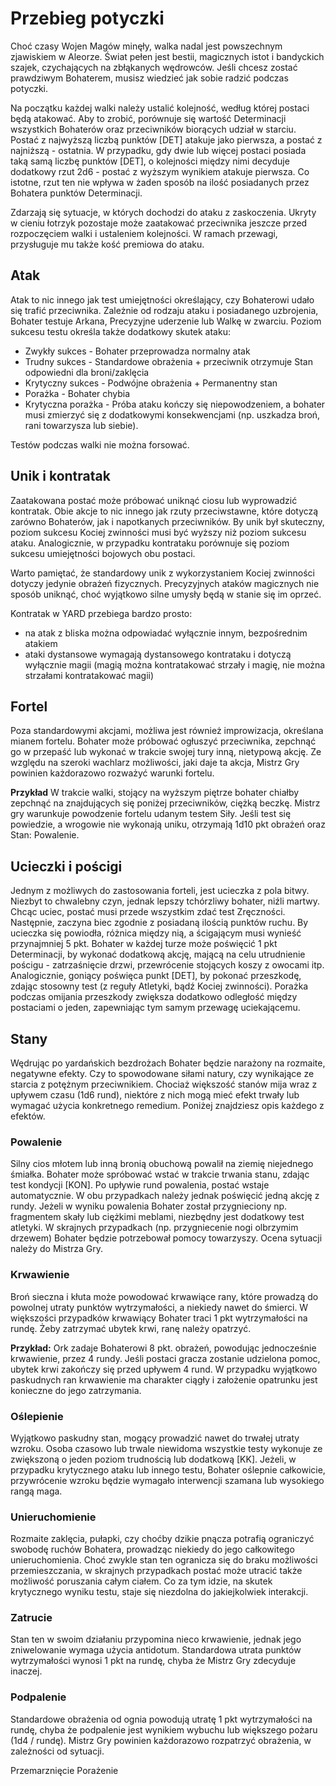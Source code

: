 # Przebieg potyczki

Choć czasy Wojen Magów minęły, walka nadal jest powszechnym zjawiskiem w Aleorze. Świat pełen jest bestii, magicznych istot i bandyckich szajek, czychających na zbłąkanych wędrowców. Jeśli chcesz zostać prawdziwym Bohaterem, musisz wiedzieć jak sobie radzić podczas potyczki.

Na początku każdej walki należy ustalić kolejność, według której postaci będą atakować. Aby to zrobić, porównuje się wartość Determinacji wszystkich Bohaterów oraz przeciwników biorących udział w starciu. Postać z najwyższą liczbą punktów [DET] atakuje jako pierwsza, a postać z najniższą - ostatnia. W przypadku, gdy dwie lub więcej postaci posiada taką samą liczbę punktów [DET], o kolejności między nimi decyduje dodatkowy rzut 2d6 - postać z wyższym wynikiem atakuje pierwsza. Co istotne, rzut ten nie wpływa w żaden sposób na ilość posiadanych przez Bohatera punktów Determinacji.

Zdarzają się sytuacje, w których dochodzi do ataku z zaskoczenia. Ukryty w cieniu łotrzyk pozostaje może zaatakować przeciwnika jeszcze przed rozpoczęciem walki i ustaleniem kolejności. W ramach przewagi, przysługuje mu także kość premiowa do ataku.

## Atak

Atak to nic innego jak test umiejętności określający, czy Bohaterowi udało się trafić przeciwnika. Zależnie od rodzaju ataku i posiadanego uzbrojenia, Bohater testuje Arkana, Precyzyjne uderzenie lub Walkę w zwarciu. Poziom sukcesu testu określa także dodatkowy skutek ataku:

- Zwykły sukces - Bohater przeprowadza normalny atak
- Trudny sukces - Standardowe obrażenia + przeciwnik otrzymuje Stan odpowiedni dla broni/zaklęcia
- Krytyczny sukces - Podwójne obrażenia + Permanentny stan
- Porażka - Bohater chybia
- Krytyczna porażka - Próba ataku kończy się niepowodzeniem, a bohater musi zmierzyć się z dodatkowymi konsekwencjami (np. uszkadza broń, rani towarzysza lub siebie).

Testów podczas walki nie można forsować.

## Unik i kontratak

Zaatakowana postać może próbować uniknąć ciosu lub wyprowadzić kontratak. Obie akcje to nic innego jak rzuty przeciwstawne, które dotyczą zarówno Bohaterów, jak i napotkanych przeciwników. By unik był skuteczny, poziom sukcesu Kociej zwinności musi być wyższy niż poziom sukcesu ataku. Analogicznie, w przypadku kontrataku porównuje się poziom sukcesu umiejętności bojowych obu postaci. 

Warto pamiętać, że standardowy unik z wykorzystaniem Kociej zwinności dotyczy jedynie obrażeń fizycznych. Precyzyjnych ataków magicznych nie sposób uniknąć, choć wyjątkowo silne umysły będą w stanie się im oprzeć. 

Kontratak w YARD przebiega bardzo prosto: 
- na atak z bliska można odpowiadać wyłącznie innym, bezpośrednim atakiem
- ataki dystansowe wymagają dystansowego kontrataku i dotyczą wyłącznie magii (magią można kontratakować strzały i magię, nie można strzałami kontratakować magii)

## Fortel

Poza standardowymi akcjami, możliwa jest również improwizacja, określana mianem fortelu. Bohater może próbować ogłuszyć przeciwnika, zepchnąć go w przepaść lub wykonać w trakcie swojej tury inną, nietypową akcję. Ze względu na szeroki wachlarz możliwości, jaki daje ta akcja, Mistrz Gry powinien każdorazowo rozważyć warunki fortelu.

**Przykład**
W trakcie walki, stojący na wyższym piętrze bohater chiałby zepchnąć na znajdujących się poniżej przeciwników, ciężką beczkę. Mistrz gry warunkuje powodzenie fortelu udanym testem Siły. Jeśli test się powiedzie, a wrogowie nie wykonają uniku, otrzymają 1d10 pkt obrażeń oraz Stan: Powalenie.

## Ucieczki i pościgi

Jednym z możliwych do zastosowania forteli, jest ucieczka z pola bitwy. Niezbyt to chwalebny czyn, jednak lepszy tchórzliwy bohater, niźli martwy. Chcąc uciec, postać musi przede wszystkim zdać test Zręczności. Następnie, zaczyna biec zgodnie z posiadaną ilością punktów ruchu. By ucieczka się powiodła, różnica między nią, a ścigającym musi wynieść przynajmniej 5 pkt. Bohater w każdej turze może poświęcić 1 pkt Determinacji, by wykonać dodatkową akcję, mającą na celu utrudnienie pościgu - zatrzaśnięcie drzwi, przewrócenie stojących koszy z owocami itp. Analogicznie, goniący poświęca punkt [DET], by pokonać przeszkodę, zdając stosowny test (z reguły Atletyki, bądź Kociej zwinności). Porażka podczas omijania przeszkody zwiększa dodatkowo odległość między postaciami o jeden, zapewniając tym samym przewagę uciekającemu.

## Stany

Wędrując po yardańskich bezdrożach Bohater będzie narażony na rozmaite, negatywne efekty. Czy to spowodowane siłami natury, czy wynikające ze starcia z potężnym przeciwnikiem. Chociaż większość stanów mija wraz z upływem czasu (1d6 rund), niektóre z nich mogą mieć efekt trwały lub wymagać użycia konkretnego remedium. Poniżej znajdziesz opis każdego z efektów.

### Powalenie

Silny cios młotem lub inną bronią obuchową powalił na ziemię niejednego śmiałka. Bohater może spróbować wstać w trakcie trwania stanu, zdając test kondycji [KON]. Po upływie rund powalenia, postać wstaje automatycznie. W obu przypadkach należy jednak poświęcić jedną akcję z rundy. Jeżeli w wyniku powalenia Bohater został przygnieciony np. fragmentem skały lub ciężkimi meblami, niezbędny jest dodatkowy test atletyki. W skrajnych przypadkach (np. przygniecenie nogi olbrzymim drzewem) Bohater będzie potrzebował pomocy towarzyszy. Ocena sytuacji należy do Mistrza Gry.

### Krwawienie

Broń sieczna i kłuta może powodować krwawiące rany, które prowadzą do powolnej utraty punktów wytrzymałości, a niekiedy nawet do śmierci. W większości przypadków krwawiący Bohater traci 1 pkt wytrzymałości na rundę. Żeby zatrzymać ubytek krwi, ranę należy opatrzyć.

**Przykład:** Ork zadaje Bohaterowi 8 pkt. obrażeń, powodując jednocześnie krwawienie, przez 4 rundy. Jeśli postaci gracza zostanie udzielona pomoc, ubytek krwi zakończy się przed upływem 4 rund. W przypadku wyjątkowo paskudnych ran krwawienie ma charakter ciągły i założenie opatrunku jest konieczne do jego zatrzymania.

### Oślepienie

Wyjątkowo paskudny stan, mogący prowadzić nawet do trwałej utraty wzroku. Osoba czasowo lub trwale niewidoma wszystkie testy wykonuje ze zwiększoną o jeden poziom trudnością lub dodatkową [KK]. Jeżeli, w przypadku krytycznego ataku lub innego testu, Bohater oślepnie całkowicie, przywrócenie wzroku będzie wymagało interwencji szamana lub wysokiego rangą maga.
 
### Unieruchomienie

Rozmaite zaklęcia, pułapki, czy choćby dzikie pnącza potrafią ograniczyć swobodę ruchów Bohatera, prowadząc niekiedy do jego całkowitego unieruchomienia. Choć zwykle stan ten ogranicza się do braku możliwości przemieszczania, w skrajnych przypadkach postać może utracić także możliwość poruszania całym ciałem. Co za tym idzie, na skutek krytycznego wyniku testu, staje się niezdolna do jakiejkolwiek interakcji.

### Zatrucie

Stan ten w swoim działaniu przypomina nieco krwawienie, jednak jego zniwelowanie wymaga użycia antidotum. Standardowa utrata punktów wytrzymałości wynosi 1 pkt na rundę, chyba że Mistrz Gry zdecyduje inaczej.

### Podpalenie

Standardowe obrażenia od ognia powodują utratę 1 pkt wytrzymałości na rundę, chyba że podpalenie jest wynikiem wybuchu lub większego pożaru (1d4 / rundę). Mistrz Gry powinien każdorazowo rozpatrzyć obrażenia, w zależności od sytuacji.

Przemarznięcie
Porażenie
